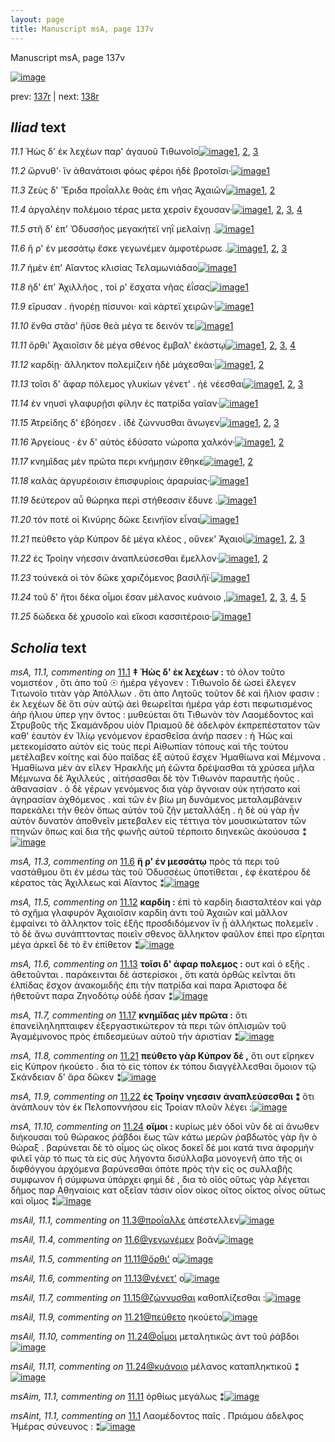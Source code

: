 ```yaml
---
layout: page
title: Manuscript msA, page 137v
---
```


Manuscript msA, page 137v

[![image](http://www.homermultitext.org/iipsrv?OBJ=IIP,1.0&FIF=/project/homer/pyramidal/deepzoom/hmt/vaimg/2017a/VA137VN_0639.tif&WID=100&CVT=JPEG)](http://www.homermultitext.org/ict2/?urn=urn:cite2:hmt:vaimg.2017a:VA137VN_0639)

prev:  [137r](../137r) | next:  [138r](../138r)

## *Iliad* text

*11.1* <a id="11.1"/> Ἠὼς δ' ἐκ λεχέων παρ' ἀγαυοῦ Τιθωνοῖο[![image](http://www.homermultitext.org/iipsrv?OBJ=IIP,1.0&FIF=/project/homer/pyramidal/deepzoom/hmt/vaimg/2017a/VA137VN_0639.tif&RGN=0.407,0.241,0.384,0.0616&WID=1000&CVT=JPEG)](http://www.homermultitext.org/ict2/?urn=urn:cite2:hmt:vaimg.2017a:VA137VN_0639@0.407,0.241,0.384,0.0616)[1](#msAint_11.1), [2](#msA_11.164), [3](#msA_11.1)

*11.2* <a id="11.2"/> ὤρνυθ'· ἵν ἀθανάτοισι φόως φέροι ἠδὲ βροτοῖσι·[![image](http://www.homermultitext.org/iipsrv?OBJ=IIP,1.0&FIF=/project/homer/pyramidal/deepzoom/hmt/vaimg/2017a/VA137VN_0639.tif&RGN=0.465,0.2673,0.387,0.0218&WID=1000&CVT=JPEG)](http://www.homermultitext.org/ict2/?urn=urn:cite2:hmt:vaimg.2017a:VA137VN_0639@0.465,0.2673,0.387,0.0218)[1](#msA_11.164)

*11.3* <a id="11.3"/> Ζεὺς δ' Ἔριδα προΐαλλε θοὰς ἐπι νῆας Ἀχαιῶν[![image](http://www.homermultitext.org/iipsrv?OBJ=IIP,1.0&FIF=/project/homer/pyramidal/deepzoom/hmt/vaimg/2017a/VA137VN_0639.tif&RGN=0.466,0.2853,0.388,0.0233&WID=1000&CVT=JPEG)](http://www.homermultitext.org/ict2/?urn=urn:cite2:hmt:vaimg.2017a:VA137VN_0639@0.466,0.2853,0.388,0.0233)[1](#msAil_11.1), [2](#msA_11.164)

*11.4* <a id="11.4"/> ἀργαλέην πολέμοιο τέρας μετα χερσὶν ἔχουσαν·[![image](http://www.homermultitext.org/iipsrv?OBJ=IIP,1.0&FIF=/project/homer/pyramidal/deepzoom/hmt/vaimg/2017a/VA137VN_0639.tif&RGN=0.46,0.3033,0.404,0.024&WID=1000&CVT=JPEG)](http://www.homermultitext.org/ict2/?urn=urn:cite2:hmt:vaimg.2017a:VA137VN_0639@0.46,0.3033,0.404,0.024)[1](#msAil_11.3), [2](#msAil_11.2), [3](#msA_11.164), [4](#msA_11.2)

*11.5* <a id="11.5"/> στῆ δ' ἐπ' Ὀδυσσῆος μεγακήτεϊ νηῒ μελαίνῃ .[![image](http://www.homermultitext.org/iipsrv?OBJ=IIP,1.0&FIF=/project/homer/pyramidal/deepzoom/hmt/vaimg/2017a/VA137VN_0639.tif&RGN=0.457,0.3221,0.384,0.0233&WID=1000&CVT=JPEG)](http://www.homermultitext.org/ict2/?urn=urn:cite2:hmt:vaimg.2017a:VA137VN_0639@0.457,0.3221,0.384,0.0233)[1](#msA_11.164)

*11.6* <a id="11.6"/> ἥ ρ' ἐν μεσσάτῳ ἔσκε γεγωνέμεν ἀμφοτέρωσε .[![image](http://www.homermultitext.org/iipsrv?OBJ=IIP,1.0&FIF=/project/homer/pyramidal/deepzoom/hmt/vaimg/2017a/VA137VN_0639.tif&RGN=0.465,0.3408,0.389,0.0248&WID=1000&CVT=JPEG)](http://www.homermultitext.org/ict2/?urn=urn:cite2:hmt:vaimg.2017a:VA137VN_0639@0.465,0.3408,0.389,0.0248)[1](#msAil_11.4), [2](#msA_11.3), [3](#msA_11.164)

*11.7* <a id="11.7"/> ἠμὲν ἐπ' Αἴαντος κλισίας Τελαμωνιάδαο[![image](http://www.homermultitext.org/iipsrv?OBJ=IIP,1.0&FIF=/project/homer/pyramidal/deepzoom/hmt/vaimg/2017a/VA137VN_0639.tif&RGN=0.468,0.3611,0.354,0.021&WID=1000&CVT=JPEG)](http://www.homermultitext.org/ict2/?urn=urn:cite2:hmt:vaimg.2017a:VA137VN_0639@0.468,0.3611,0.354,0.021)[1](#msA_11.164)

*11.8* <a id="11.8"/> ἠδ' ἐπ' Ἀχιλλῆος , τοί ρ' ἔσχατα νῆας ἐΐσας[![image](http://www.homermultitext.org/iipsrv?OBJ=IIP,1.0&FIF=/project/homer/pyramidal/deepzoom/hmt/vaimg/2017a/VA137VN_0639.tif&RGN=0.469,0.3776,0.364,0.0233&WID=1000&CVT=JPEG)](http://www.homermultitext.org/ict2/?urn=urn:cite2:hmt:vaimg.2017a:VA137VN_0639@0.469,0.3776,0.364,0.0233)[1](#msA_11.164)

*11.9* <a id="11.9"/> εἴρυσαν . ἠνορέῃ πίσυνοι· καὶ κάρτεϊ χειρῶν·[![image](http://www.homermultitext.org/iipsrv?OBJ=IIP,1.0&FIF=/project/homer/pyramidal/deepzoom/hmt/vaimg/2017a/VA137VN_0639.tif&RGN=0.463,0.3956,0.385,0.0248&WID=1000&CVT=JPEG)](http://www.homermultitext.org/ict2/?urn=urn:cite2:hmt:vaimg.2017a:VA137VN_0639@0.463,0.3956,0.385,0.0248)[1](#msA_11.164)

*11.10* <a id="11.10"/> ἔνθα στᾶσ' ἤϋσε θεὰ μέγα τε δεινόν τε[![image](http://www.homermultitext.org/iipsrv?OBJ=IIP,1.0&FIF=/project/homer/pyramidal/deepzoom/hmt/vaimg/2017a/VA137VN_0639.tif&RGN=0.463,0.4159,0.319,0.024&WID=1000&CVT=JPEG)](http://www.homermultitext.org/ict2/?urn=urn:cite2:hmt:vaimg.2017a:VA137VN_0639@0.463,0.4159,0.319,0.024)[1](#msA_11.164)

*11.11* <a id="11.11"/> ὄρθι' Ἀχαιοῖσιν δὲ μέγα σθένος ἔμβαλ' ἑκάστῳ[![image](http://www.homermultitext.org/iipsrv?OBJ=IIP,1.0&FIF=/project/homer/pyramidal/deepzoom/hmt/vaimg/2017a/VA137VN_0639.tif&RGN=0.464,0.4354,0.389,0.0263&WID=1000&CVT=JPEG)](http://www.homermultitext.org/ict2/?urn=urn:cite2:hmt:vaimg.2017a:VA137VN_0639@0.464,0.4354,0.389,0.0263)[1](#msA_11.4), [2](#msAim_11.1), [3](#msAil_11.5), [4](#msA_11.164)

*11.12* <a id="11.12"/> καρδίῃ· ἄλληκτον πολεμίζειν ἠδὲ μάχεσθαι·[![image](http://www.homermultitext.org/iipsrv?OBJ=IIP,1.0&FIF=/project/homer/pyramidal/deepzoom/hmt/vaimg/2017a/VA137VN_0639.tif&RGN=0.467,0.4527,0.385,0.024&WID=1000&CVT=JPEG)](http://www.homermultitext.org/ict2/?urn=urn:cite2:hmt:vaimg.2017a:VA137VN_0639@0.467,0.4527,0.385,0.024)[1](#msA_11.5), [2](#msA_11.164)

*11.13* <a id="11.13"/> τοῖσι δ' ἄφαρ πόλεμος γλυκίων γένετ' . ἠὲ νέεσθαι[![image](http://www.homermultitext.org/iipsrv?OBJ=IIP,1.0&FIF=/project/homer/pyramidal/deepzoom/hmt/vaimg/2017a/VA137VN_0639.tif&RGN=0.464,0.4745,0.397,0.024&WID=1000&CVT=JPEG)](http://www.homermultitext.org/ict2/?urn=urn:cite2:hmt:vaimg.2017a:VA137VN_0639@0.464,0.4745,0.397,0.024)[1](#msA_11.6), [2](#msAil_11.6), [3](#msA_11.164)

*11.14* <a id="11.14"/> ἐν νηυσὶ γλαφυρῇσι φίλην ἐς πατρίδα γαῖαν·[![image](http://www.homermultitext.org/iipsrv?OBJ=IIP,1.0&FIF=/project/homer/pyramidal/deepzoom/hmt/vaimg/2017a/VA137VN_0639.tif&RGN=0.465,0.491,0.402,0.0233&WID=1000&CVT=JPEG)](http://www.homermultitext.org/ict2/?urn=urn:cite2:hmt:vaimg.2017a:VA137VN_0639@0.465,0.491,0.402,0.0233)[1](#msA_11.164)

*11.15* <a id="11.15"/> Ἀτρείδης δ' ἐβόησεν . ἰ̈δὲ ζώννυσθαι ἄνωγεν[![image](http://www.homermultitext.org/iipsrv?OBJ=IIP,1.0&FIF=/project/homer/pyramidal/deepzoom/hmt/vaimg/2017a/VA137VN_0639.tif&RGN=0.466,0.5098,0.382,0.024&WID=1000&CVT=JPEG)](http://www.homermultitext.org/ict2/?urn=urn:cite2:hmt:vaimg.2017a:VA137VN_0639@0.466,0.5098,0.382,0.024)[1](#msAil_11.7), [2](#msAint_11.2), [3](#msA_11.164)

*11.16* <a id="11.16"/> Ἀργείους · ἐν δ' αὐτὸς ἐδύσατο νώροπα χαλκόν·[![image](http://www.homermultitext.org/iipsrv?OBJ=IIP,1.0&FIF=/project/homer/pyramidal/deepzoom/hmt/vaimg/2017a/VA137VN_0639.tif&RGN=0.469,0.5278,0.4,0.0255&WID=1000&CVT=JPEG)](http://www.homermultitext.org/ict2/?urn=urn:cite2:hmt:vaimg.2017a:VA137VN_0639@0.469,0.5278,0.4,0.0255)[1](#msAil_11.8), [2](#msA_11.164)

*11.17* <a id="11.17"/> κνημῖδας μὲν πρῶτα περι κνήμῃσιν ἔθηκε[![image](http://www.homermultitext.org/iipsrv?OBJ=IIP,1.0&FIF=/project/homer/pyramidal/deepzoom/hmt/vaimg/2017a/VA137VN_0639.tif&RGN=0.466,0.548,0.414,0.024&WID=1000&CVT=JPEG)](http://www.homermultitext.org/ict2/?urn=urn:cite2:hmt:vaimg.2017a:VA137VN_0639@0.466,0.548,0.414,0.024)[1](#msA_11.7), [2](#msA_11.164)

*11.18* <a id="11.18"/> καλὰς ἀργυρέοισιν ἐπισφυρίοις ἀραρυίας·[![image](http://www.homermultitext.org/iipsrv?OBJ=IIP,1.0&FIF=/project/homer/pyramidal/deepzoom/hmt/vaimg/2017a/VA137VN_0639.tif&RGN=0.469,0.5661,0.415,0.0255&WID=1000&CVT=JPEG)](http://www.homermultitext.org/ict2/?urn=urn:cite2:hmt:vaimg.2017a:VA137VN_0639@0.469,0.5661,0.415,0.0255)[1](#msA_11.164)

*11.19* <a id="11.19"/> δεύτερον αὖ θώρηκα περὶ στήθεσσιν ἔδυνε .[![image](http://www.homermultitext.org/iipsrv?OBJ=IIP,1.0&FIF=/project/homer/pyramidal/deepzoom/hmt/vaimg/2017a/VA137VN_0639.tif&RGN=0.46,0.5856,0.408,0.0233&WID=1000&CVT=JPEG)](http://www.homermultitext.org/ict2/?urn=urn:cite2:hmt:vaimg.2017a:VA137VN_0639@0.46,0.5856,0.408,0.0233)[1](#msA_11.164)

*11.20* <a id="11.20"/> τόν ποτέ οἱ Κινύρης δῶκε ξεινήϊον εἶναι[![image](http://www.homermultitext.org/iipsrv?OBJ=IIP,1.0&FIF=/project/homer/pyramidal/deepzoom/hmt/vaimg/2017a/VA137VN_0639.tif&RGN=0.46,0.6066,0.372,0.021&WID=1000&CVT=JPEG)](http://www.homermultitext.org/ict2/?urn=urn:cite2:hmt:vaimg.2017a:VA137VN_0639@0.46,0.6066,0.372,0.021)[1](#msA_11.164)

*11.21* <a id="11.21"/> πεύθετο γὰρ Κύπρον δὲ μέγα κλέος , οὕνεκ' Ἀχαιοὶ[![image](http://www.homermultitext.org/iipsrv?OBJ=IIP,1.0&FIF=/project/homer/pyramidal/deepzoom/hmt/vaimg/2017a/VA137VN_0639.tif&RGN=0.459,0.6246,0.433,0.024&WID=1000&CVT=JPEG)](http://www.homermultitext.org/ict2/?urn=urn:cite2:hmt:vaimg.2017a:VA137VN_0639@0.459,0.6246,0.433,0.024)[1](#msA_11.8), [2](#msAil_11.9), [3](#msA_11.164)

*11.22* <a id="11.22"/> ἐς Τροίην νήεσσιν ἀναπλεύσεσθαι ἔμελλον·[![image](http://www.homermultitext.org/iipsrv?OBJ=IIP,1.0&FIF=/project/homer/pyramidal/deepzoom/hmt/vaimg/2017a/VA137VN_0639.tif&RGN=0.461,0.6411,0.372,0.0255&WID=1000&CVT=JPEG)](http://www.homermultitext.org/ict2/?urn=urn:cite2:hmt:vaimg.2017a:VA137VN_0639@0.461,0.6411,0.372,0.0255)[1](#msA_11.9), [2](#msA_11.164)

*11.23* <a id="11.23"/> τούνεκά οἱ τὸν δῶκε χαριζόμενος βασιλῆϊ·[![image](http://www.homermultitext.org/iipsrv?OBJ=IIP,1.0&FIF=/project/homer/pyramidal/deepzoom/hmt/vaimg/2017a/VA137VN_0639.tif&RGN=0.461,0.6607,0.403,0.024&WID=1000&CVT=JPEG)](http://www.homermultitext.org/ict2/?urn=urn:cite2:hmt:vaimg.2017a:VA137VN_0639@0.461,0.6607,0.403,0.024)[1](#msA_11.164)

*11.24* <a id="11.24"/> τοῦ δ' ἤτοι δέκα οἶμοι ἔσαν μέλανος κυάνοιο ,[![image](http://www.homermultitext.org/iipsrv?OBJ=IIP,1.0&FIF=/project/homer/pyramidal/deepzoom/hmt/vaimg/2017a/VA137VN_0639.tif&RGN=0.457,0.6749,0.395,0.0278&WID=1000&CVT=JPEG)](http://www.homermultitext.org/ict2/?urn=urn:cite2:hmt:vaimg.2017a:VA137VN_0639@0.457,0.6749,0.395,0.0278)[1](#msAil_11.10), [2](#msAil_11.11), [3](#msA_11.10), [4](#msAim_11.2), [5](#msA_11.164)

*11.25* <a id="11.25"/> δώδεκα δὲ χρυσοῖο καὶ εἴκοσι κασσιτέροιο·[![image](http://www.homermultitext.org/iipsrv?OBJ=IIP,1.0&FIF=/project/homer/pyramidal/deepzoom/hmt/vaimg/2017a/VA137VN_0639.tif&RGN=0.459,0.6944,0.388,0.027&WID=1000&CVT=JPEG)](http://www.homermultitext.org/ict2/?urn=urn:cite2:hmt:vaimg.2017a:VA137VN_0639@0.459,0.6944,0.388,0.027)[1](#msA_11.164)

## *Scholia* text

*msA, 11.1, commenting on* [11.1](#11.1)  <a id="msA_11.1"/> **‡ Ἠὼς δ' ἐκ λεχέων :** τὸ όλον τοῦτο νομιστέον , ὅτι ἀπο τοῦ ☉ ἡμέρα γέγονεν : Τιθωνοῖο δὲ ὡσεὶ ἔλεγεν Τιτωνοῖο τιτὰν γὰρ Ἀπόλλων . ὅτι ἀπο Λητοῦς τοῦτον δὲ καὶ ἤλιον φασιν : ἐκ λεχέων δὲ ὅτι σὺν αὐτῷ ἀεὶ θεωρεῖται ἡμέρα γάρ ἐστι πεφωτισμένος ἀὴρ ἡλιου ὑπερ γην ὄντος : μυθεύεται ὅτι Τιθωνὸν τὸν Λαομέδοντος καὶ Στρυβοῦς τῆς Σκαμάνδρου υἱὸν Πριαμοῦ δὲ ἀδελφὸν ἐκπρεπέστατον τῶν καθ' ἑαυτὸν ἐν Ἰλίῳ γενόμενον ἐρασθεῖσα ἀνήρ πασεν : ἡ Ἡῶς καὶ μετεκομίσατο αὐτὸν εἰς τοὺς περὶ Αἰθωπίαν τόπους καὶ τῆς τούτου μετέλαβεν κοίτης καὶ δύο παῖδας ἐξ αὐτοῦ ἔσχεν Ἡμαθίωνα καὶ Μέμνονα . Ἠμαθίωνα μὲν ἀν εῖλεν Ἡρακλῆς μὴ ἑῶντα δρέψασθαι τὰ χρύσεα μῆλα Μέμνωνα δὲ Ἀχιλλεύς , αἰτήσασθαι δὲ τὸν Τιθωνὸν παραυτῆς ἠοῦς . ἀθανασίαν . ὁ δὲ γέρων γενόμενος δια γὰρ ἄγνοιαν οὐκ ητήσατο καὶ ἀγηρασίαν ἀχθόμενος . καὶ τῶν ἐν βίω μη δυνάμενος μεταλαμβάνειν παρεκάλει τὴν θεὸν ὅπως αὐτὸν τοῦ ζῆν μεταλλάξη . ἡ δὲ οὐ γὰρ ἦν αὐτὸν δυνατὸν ἀποθνεῖν μετεβαλεν εἰς τέττιγα τὸν μουσικώτατον τῶν πτηνῶν ὅπως καὶ δια τῆς φωνῆς αὐτοῦ τέρποιτο διηνεκῶς ἀκούουσα ⁑[![image](http://www.homermultitext.org/iipsrv?OBJ=IIP,1.0&FIF=/project/homer/pyramidal/deepzoom/hmt/vaimg/2017a/VA137VN_0639.tif&RGN=0.204,0.1389,0.704,0.0976&WID=1000&CVT=JPEG)](http://www.homermultitext.org/ict2/?urn=urn:cite2:hmt:vaimg.2017a:VA137VN_0639@0.204,0.1389,0.704,0.0976)

*msA, 11.3, commenting on* [11.6](#11.6)  <a id="msA_11.3"/> **ἥ ρ' ἐν μεσσάτῳ** πρὸς τὰ περι τοῦ ναστάθμου ὅτι ἐν μέσω τὰς τοῦ Ὀδυσσέως ὑποτίθεται , ἐφ ἑκατέρου δὲ κέρατος τὰς Ἀχιλλεως καὶ Αἴαντος ⁑[![image](http://www.homermultitext.org/iipsrv?OBJ=IIP,1.0&FIF=/project/homer/pyramidal/deepzoom/hmt/vaimg/2017a/VA137VN_0639.tif&RGN=0.187,0.3821,0.24,0.0548&WID=1000&CVT=JPEG)](http://www.homermultitext.org/ict2/?urn=urn:cite2:hmt:vaimg.2017a:VA137VN_0639@0.187,0.3821,0.24,0.0548)

*msA, 11.5, commenting on* [11.12](#11.12)  <a id="msA_11.5"/> **καρδίη :** ἐπὶ τὸ καρδίη διασταλτέον καὶ γὰρ τὸ σχῆμα γλαφυρόν Ἀχαιοῖσιν καρδίη ἀντι τοῦ Ἀχαιῶν καὶ μᾶλλον ἐμφαίνει τὸ ἄλληκτον τοῖς ἑξῆς προσδιδόμενον ἵν ᾗ ἀλλήκτως πολεμεῖν . τὸ δὲ ἄνω συνάπττοντας ποιεῖν σθενος ἄλληκτον φαῦλον ἐπεὶ προ εἴρηται μέγα ἀρκεῖ δὲ τὸ ἓν ἐπίθετον ⁑[![image](http://www.homermultitext.org/iipsrv?OBJ=IIP,1.0&FIF=/project/homer/pyramidal/deepzoom/hmt/vaimg/2017a/VA137VN_0639.tif&RGN=0.183,0.4887,0.237,0.0871&WID=1000&CVT=JPEG)](http://www.homermultitext.org/ict2/?urn=urn:cite2:hmt:vaimg.2017a:VA137VN_0639@0.183,0.4887,0.237,0.0871)

*msA, 11.6, commenting on* [11.13](#11.13)  <a id="msA_11.6"/> **τοῖσι δ' άφαρ πολεμος :** ουτ καὶ ὁ εξῆς . ἀθετοῦνται . παράκεινται δὲ ἀστερίσκοι , ὅτι κατὰ ὀρθῶς κεῖνται ὅτι ἐλπίδας ἔσχον ἀνακομιδῆς ἐπι τὴν πατρίδα καὶ παρα Ἀριστοφα δὲ ἡθετοῦντ παρα Ζηνοδότῳ οὐδὲ ἦσαν ⁑[![image](http://www.homermultitext.org/iipsrv?OBJ=IIP,1.0&FIF=/project/homer/pyramidal/deepzoom/hmt/vaimg/2017a/VA137VN_0639.tif&RGN=0.174,0.5736,0.249,0.0661&WID=1000&CVT=JPEG)](http://www.homermultitext.org/ict2/?urn=urn:cite2:hmt:vaimg.2017a:VA137VN_0639@0.174,0.5736,0.249,0.0661)

*msA, 11.7, commenting on* [11.17](#11.17)  <a id="msA_11.7"/> **κνημῖδας μὲν πρῶτα :** ὅτι ἐπανείληληπταιφεν ἐξεργαστικώτερον τὰ περι τῶν ὁπλισμῶν τοῦ Ἀγαμέμνονος πρὸς ἐπιδεσμεύων αὐτοῦ τὴν ἀριστίαν ⁑[![image](http://www.homermultitext.org/iipsrv?OBJ=IIP,1.0&FIF=/project/homer/pyramidal/deepzoom/hmt/vaimg/2017a/VA137VN_0639.tif&RGN=0.184,0.6359,0.235,0.0503&WID=1000&CVT=JPEG)](http://www.homermultitext.org/ict2/?urn=urn:cite2:hmt:vaimg.2017a:VA137VN_0639@0.184,0.6359,0.235,0.0503)

*msA, 11.8, commenting on* [11.21](#11.21)  <a id="msA_11.8"/> **πεύθετο γὰρ Κύπρον δὲ ,** ὅτι ουτ εἴρηκεν εἰς Κύπρον ἠκούετο . δια τὸ εἰς τόπον ἐκ τόπου διαγγέλλεσθαι ὅμοιον τῷ Σκάνδειαν δ' ἄρα δῶκεν ⁑[![image](http://www.homermultitext.org/iipsrv?OBJ=IIP,1.0&FIF=/project/homer/pyramidal/deepzoom/hmt/vaimg/2017a/VA137VN_0639.tif&RGN=0.187,0.6817,0.239,0.0488&WID=1000&CVT=JPEG)](http://www.homermultitext.org/ict2/?urn=urn:cite2:hmt:vaimg.2017a:VA137VN_0639@0.187,0.6817,0.239,0.0488)

*msA, 11.9, commenting on* [11.22](#11.22)  <a id="msA_11.9"/> **ἐς Τροίην νηεσσιν ἀναπλεύσεσθαι ⁑** ὅτι ἀνάπλουν τὸν ἐκ Πελοποννήσου εἰς Τροίαν πλοῦν λέγει :[![image](http://www.homermultitext.org/iipsrv?OBJ=IIP,1.0&FIF=/project/homer/pyramidal/deepzoom/hmt/vaimg/2017a/VA137VN_0639.tif&RGN=0.18,0.7155,0.25,0.0383&WID=1000&CVT=JPEG)](http://www.homermultitext.org/ict2/?urn=urn:cite2:hmt:vaimg.2017a:VA137VN_0639@0.18,0.7155,0.25,0.0383)

*msA, 11.10, commenting on* [11.24](#11.24)  <a id="msA_11.10"/> **οἴμοι :** κυρίως μὲν ὁδοὶ νῦν δὲ αἱ ἄνωθεν διήκουσαι τοῦ θώρακος ῥάβδοι ἕως τῶν κάτω μερῶν ῥαβδωτὸς γὰρ ἣν ὁ θώραξ . βαρύνεται δὲ τὸ οἶμος ὡς οῖκος δοκεῖ δέ μοι κατά τινα ἀφορμὴν φιλεῖ γὰρ τό πως τὰ εἰς σὺς λήγοντα δισύλλαβα μονογενῆ ἀπο τῆς οι διφθόγγου ἀρχόμενα βαρύνεσθαι ὁπότε πρὸς τὴν εἰς ος συλλαβῆς συμφωνον ἢ σύμφωνα ὑπάρχει φημὶ δὲ , δια τὸ οῖός οὕτως γὰρ λέγεται δῆμος παρ Αθηναίοις κατ οξεῖαν τάσιν οἷον οἰκος οῖτος οἶκτος οἶνος οὕτως καὶ οῖμος ⁑[![image](http://www.homermultitext.org/iipsrv?OBJ=IIP,1.0&FIF=/project/homer/pyramidal/deepzoom/hmt/vaimg/2017a/VA137VN_0639.tif&RGN=0.191,0.7335,0.711,0.0616&WID=1000&CVT=JPEG)](http://www.homermultitext.org/ict2/?urn=urn:cite2:hmt:vaimg.2017a:VA137VN_0639@0.191,0.7335,0.711,0.0616)

*msAil, 11.1, commenting on* [11.3@προΐαλλε](#11.3@προΐαλλε)  <a id="msAil_11.1"/> ἀπέστελλεν[![image](http://www.homermultitext.org/iipsrv?OBJ=IIP,1.0&FIF=/project/homer/pyramidal/deepzoom/hmt/vaimg/2017a/VA137VN_0639.tif&RGN=0.595,0.2821,0.061,0.0098&WID=1000&CVT=JPEG)](http://www.homermultitext.org/ict2/?urn=urn:cite2:hmt:vaimg.2017a:VA137VN_0639@0.595,0.2821,0.061,0.0098)

*msAil, 11.4, commenting on* [11.6@γεγωνέμεν](#11.6@γεγωνέμεν)  <a id="msAil_11.4"/> βοᾶν[![image](http://www.homermultitext.org/iipsrv?OBJ=IIP,1.0&FIF=/project/homer/pyramidal/deepzoom/hmt/vaimg/2017a/VA137VN_0639.tif&RGN=0.668,0.3398,0.027,0.0105&WID=1000&CVT=JPEG)](http://www.homermultitext.org/ict2/?urn=urn:cite2:hmt:vaimg.2017a:VA137VN_0639@0.668,0.3398,0.027,0.0105)

*msAil, 11.5, commenting on* [11.11@ὄρθι'](#11.11@ὄρθι')  <a id="msAil_11.5"/> α[![image](http://www.homermultitext.org/iipsrv?OBJ=IIP,1.0&FIF=/project/homer/pyramidal/deepzoom/hmt/vaimg/2017a/VA137VN_0639.tif&RGN=0.487,0.4344,0.022,0.0113&WID=1000&CVT=JPEG)](http://www.homermultitext.org/ict2/?urn=urn:cite2:hmt:vaimg.2017a:VA137VN_0639@0.487,0.4344,0.022,0.0113)

*msAil, 11.6, commenting on* [11.13@γένετ'](#11.13@γένετ')  <a id="msAil_11.6"/> ο[![image](http://www.homermultitext.org/iipsrv?OBJ=IIP,1.0&FIF=/project/homer/pyramidal/deepzoom/hmt/vaimg/2017a/VA137VN_0639.tif&RGN=0.767,0.4741,0.019,0.009&WID=1000&CVT=JPEG)](http://www.homermultitext.org/ict2/?urn=urn:cite2:hmt:vaimg.2017a:VA137VN_0639@0.767,0.4741,0.019,0.009)

*msAil, 11.7, commenting on* [11.15@ζώννυσθαι](#11.15@ζώννυσθαι)  <a id="msAil_11.7"/> καθοπλίζεσθαι :[![image](http://www.homermultitext.org/iipsrv?OBJ=IIP,1.0&FIF=/project/homer/pyramidal/deepzoom/hmt/vaimg/2017a/VA137VN_0639.tif&RGN=0.696,0.5086,0.062,0.0113&WID=1000&CVT=JPEG)](http://www.homermultitext.org/ict2/?urn=urn:cite2:hmt:vaimg.2017a:VA137VN_0639@0.696,0.5086,0.062,0.0113)

*msAil, 11.9, commenting on* [11.21@πεύθετο](#11.21@πεύθετο)  <a id="msAil_11.9"/> ηκούετο[![image](http://www.homermultitext.org/iipsrv?OBJ=IIP,1.0&FIF=/project/homer/pyramidal/deepzoom/hmt/vaimg/2017a/VA137VN_0639.tif&RGN=0.51,0.6219,0.041,0.0098&WID=1000&CVT=JPEG)](http://www.homermultitext.org/ict2/?urn=urn:cite2:hmt:vaimg.2017a:VA137VN_0639@0.51,0.6219,0.041,0.0098)

*msAil, 11.10, commenting on* [11.24@οἶμοι](#11.24@οἶμοι)  <a id="msAil_11.10"/> μεταλητικῶς ἀντ τοῦ ῥάβδοι[![image](http://www.homermultitext.org/iipsrv?OBJ=IIP,1.0&FIF=/project/homer/pyramidal/deepzoom/hmt/vaimg/2017a/VA137VN_0639.tif&RGN=0.556,0.6752,0.09,0.0165&WID=1000&CVT=JPEG)](http://www.homermultitext.org/ict2/?urn=urn:cite2:hmt:vaimg.2017a:VA137VN_0639@0.556,0.6752,0.09,0.0165)

*msAil, 11.11, commenting on* [11.24@κυάνοιο](#11.24@κυάνοιο)  <a id="msAil_11.11"/> μέλανος καταπληκτικοῦ ⁑[![image](http://www.homermultitext.org/iipsrv?OBJ=IIP,1.0&FIF=/project/homer/pyramidal/deepzoom/hmt/vaimg/2017a/VA137VN_0639.tif&RGN=0.795,0.6744,0.116,0.0165&WID=1000&CVT=JPEG)](http://www.homermultitext.org/ict2/?urn=urn:cite2:hmt:vaimg.2017a:VA137VN_0639@0.795,0.6744,0.116,0.0165)

*msAim, 11.1, commenting on* [11.11](#11.11)  <a id="msAim_11.1"/> ὀρθίως μεγάλως ⁑[![image](http://www.homermultitext.org/iipsrv?OBJ=IIP,1.0&FIF=/project/homer/pyramidal/deepzoom/hmt/vaimg/2017a/VA137VN_0639.tif&RGN=0.4208,0.4361,0.0381,0.0346&WID=1000&CVT=JPEG)](http://www.homermultitext.org/ict2/?urn=urn:cite2:hmt:vaimg.2017a:VA137VN_0639@0.4208,0.4361,0.0381,0.0346)

*msAint, 11.1, commenting on* [11.1](#11.1)  <a id="msAint_11.1"/> Λαομέδοντος παῖς . Πριάμου ἀδελφος Ἡμέρας σύνευνος : ⁑[![image](http://www.homermultitext.org/iipsrv?OBJ=IIP,1.0&FIF=/project/homer/pyramidal/deepzoom/hmt/vaimg/2017a/VA137VN_0639.tif&RGN=0.7124,0.2338,0.1643,0.0376&WID=1000&CVT=JPEG)](http://www.homermultitext.org/ict2/?urn=urn:cite2:hmt:vaimg.2017a:VA137VN_0639@0.7124,0.2338,0.1643,0.0376)